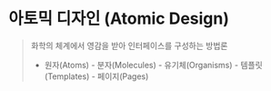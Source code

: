 # 아토믹 디자인 (Atomic Design)

> 화학의 체계에서 영감을 받아 인터페이스를 구성하는 방법론
>
> - 원자(Atoms) - 분자(Molecules) - 유기체(Organisms) - 템플릿(Templates) - 페이지(Pages)